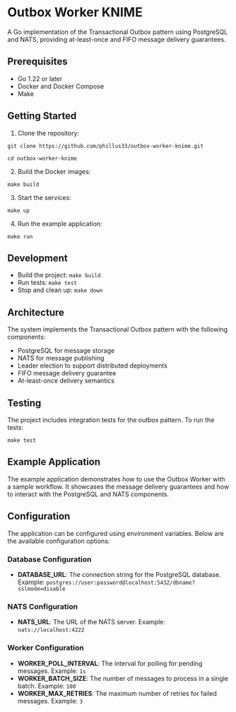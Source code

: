 # Outbox Worker KNIME

A Go implementation of the Transactional Outbox pattern using PostgreSQL and NATS, providing at-least-once and FIFO message delivery guarantees.

## Prerequisites

- Go 1.22 or later
- Docker and Docker Compose
- Make

## Getting Started

1. Clone the repository:

```
git clone https://github.com/phillus33/outbox-worker-knime.git
```

``` cd outbox-worker-knime ```

2. Build the Docker images:

```
make build
```

3. Start the services:

```
make up
```


4. Run the example application:

```
make run
```

## Development
- Build the project: `make build`
- Run tests: `make test`
- Stop and clean up: `make down`


## Architecture

The system implements the Transactional Outbox pattern with the following components:

- PostgreSQL for message storage
- NATS for message publishing
- Leader election to support distributed deployments
- FIFO message delivery guarantee
- At-least-once delivery semantics


## Testing

The project includes integration tests for the outbox pattern. To run the tests:

```
make test
```

## Example Application

The example application demonstrates how to use the Outbox Worker with a sample workflow. It showcases the message delivery guarantees and how to interact with the PostgreSQL and NATS components.


## Configuration

The application can be configured using environment variables. Below are the available configuration options:

### Database Configuration

- **DATABASE_URL**: The connection string for the PostgreSQL database. Example: `postgres://user:password@localhost:5432/dbname?sslmode=disable`

### NATS Configuration

- **NATS_URL**: The URL of the NATS server. Example: `nats://localhost:4222`

### Worker Configuration

- **WORKER_POLL_INTERVAL**: The interval for polling for pending messages. Example: `1s`
- **WORKER_BATCH_SIZE**: The number of messages to process in a single batch. Example: `100`
- **WORKER_MAX_RETRIES**: The maximum number of retries for failed messages. Example: `3`





